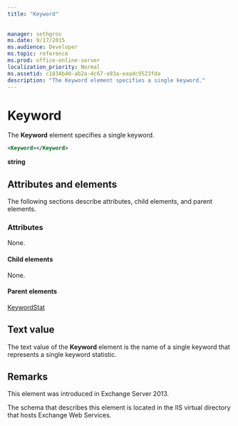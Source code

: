 ```yaml
---
title: "Keyword"
 
 
manager: sethgros
ms.date: 9/17/2015
ms.audience: Developer
ms.topic: reference
ms.prod: office-online-server
localization_priority: Normal
ms.assetid: c1834b40-ab2a-4c67-a93a-eaadc9523fda
description: "The Keyword element specifies a single keyword."
---
```


# Keyword

The **Keyword** element specifies a single keyword. 
  
```XML
<Keyword></Keyword>
```

 **string**
## Attributes and elements

The following sections describe attributes, child elements, and parent elements.
  
### Attributes

None.
  
#### Child elements

None.
  
#### Parent elements

[KeywordStat](keywordstat.md)
  
## Text value

The text value of the **Keyword** element is the name of a single keyword that represents a single keyword statistic. 
  
## Remarks

This element was introduced in Exchange Server 2013.
  
The schema that describes this element is located in the IIS virtual directory that hosts Exchange Web Services.
  

